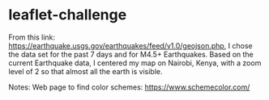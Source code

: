 # leaflet-challenge

From this link: https://earthquake.usgs.gov/earthquakes/feed/v1.0/geojson.php, I chose the data set for the past 7 days and for M4.5+ Earthquakes. Based on the current Earthquake data, I centered my map on Nairobi, Kenya, with a zoom level of 2 so that almost all the earth is visible.

Notes: Web page to find color schemes: https://www.schemecolor.com/
